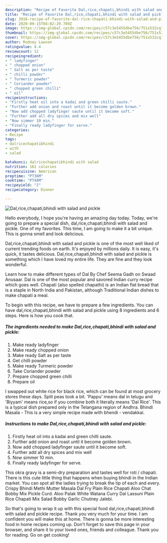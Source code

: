 ```yaml
---
description: "Recipe of Favorite Dal,rice,chapati,bhindi with salad and pickle"
title: "Recipe of Favorite Dal,rice,chapati,bhindi with salad and pickle"
slug: 3916-recipe-of-favorite-dal-rice-chapati-bhindi-with-salad-and-pickle
date: 2020-09-15T04:02:29.789Z
image: https://img-global.cpcdn.com/recipes/c57c3e5455dbe756/751x532cq70/dalricechapatibhindi-with-salad-and-pickle-recipe-main-photo.jpg
thumbnail: https://img-global.cpcdn.com/recipes/c57c3e5455dbe756/751x532cq70/dalricechapatibhindi-with-salad-and-pickle-recipe-main-photo.jpg
cover: https://img-global.cpcdn.com/recipes/c57c3e5455dbe756/751x532cq70/dalricechapatibhindi-with-salad-and-pickle-recipe-main-photo.jpg
author: Rodney Lawson
ratingvalue: 4.4
reviewcount: 12
recipeingredient:
- " ladyfinger"
- " chopped onion"
- " Salt as per taste"
- " chilli powder"
- " Turmeric powder"
- " Coriander powder"
- " chopped green chilli"
- " oil"
recipeinstructions:
- "Firstly heat oil into a kadai and green chilli saute."
- "Further add onion and roast until it become golden brown."
- "Now add chopped ladyfinger saute until it become soft."
- "Further add all dry spices and mix well"
- "Now simmer 10 min."
- "Finally ready ladyfinger for serve."
categories:
- Recipe
tags:
- dalricechapatibhindi
- with
- salad

katakunci: dalricechapatibhindi with salad 
nutrition: 161 calories
recipecuisine: American
preptime: "PT36M"
cooktime: "PT48M"
recipeyield: "2"
recipecategory: Dinner

---
```



![Dal,rice,chapati,bhindi with salad and pickle](https://img-global.cpcdn.com/recipes/c57c3e5455dbe756/751x532cq70/dalricechapatibhindi-with-salad-and-pickle-recipe-main-photo.jpg)

Hello everybody, I hope you're having an amazing day today. Today, we're going to prepare a special dish, dal,rice,chapati,bhindi with salad and pickle. One of my favorites. This time, I am going to make it a bit unique. This is gonna smell and look delicious.

Dal,rice,chapati,bhindi with salad and pickle is one of the most well liked of current trending foods on earth. It's enjoyed by millions daily. It is easy, it's quick, it tastes delicious. Dal,rice,chapati,bhindi with salad and pickle is something which I have loved my entire life. They are fine and they look wonderful.

Learn how to make different types of Dal By Chef Seema Gadh on Swaad Anusaar. Dal is one of the most popular and savored Indian curry recipe which goes well. Chapati (also spelled chapathi) is an Indian flat bread that is a staple in North India and Pakistan, although Traditional Indian dishes to make chapati a meal.


To begin with this recipe, we have to prepare a few ingredients. You can have dal,rice,chapati,bhindi with salad and pickle using 8 ingredients and 6 steps. Here is how you cook that.

<!--inarticleads1-->

##### The ingredients needed to make Dal,rice,chapati,bhindi with salad and pickle:

1. Make ready  ladyfinger
1. Make ready  chopped onion
1. Make ready  Salt as per taste
1. Get  chilli powder
1. Make ready  Turmeric powder
1. Take  Coriander powder
1. Prepare  chopped green chilli
1. Prepare  oil


I swapped out white rice for black rice, which can be found at most grocery stores these days. Split peas took a bit. &#39;Pappu&#39; means dal in telugu and &#39;Biyyam&#39; means rice,so if you combine both it literally means &#39;Dal Rice&#39;. This is a typical dish prepared only in the Telangana region of Andhra. Bhindi Masala - This is a very simple recipe made with bhendi - vendakkai. 

<!--inarticleads2-->

##### Instructions to make Dal,rice,chapati,bhindi with salad and pickle:

1. Firstly heat oil into a kadai and green chilli saute.
1. Further add onion and roast until it become golden brown.
1. Now add chopped ladyfinger saute until it become soft.
1. Further add all dry spices and mix well
1. Now simmer 10 min.
1. Finally ready ladyfinger for serve.


This okra gravy is a semi-dry preparation and tastes well for roti / chapati. There is this cute little thing that happens when buying bhindi in the Indian market. You can spot all the ladies trying to break the tip of each and every. Crispy Bhindi Methi Mutter Masala Dal Fry Plain Rice Chapati Aloo Chat Bobby Mix Pickle Curd. Aloo Palak White Watana Curry Dal Lassuni Plain Rice Chapati Mix Salad Bobby Garlic Chutney Jalebi. 

So that's going to wrap it up with this special food dal,rice,chapati,bhindi with salad and pickle recipe. Thank you very much for your time. I am confident you will make this at home. There is gonna be more interesting food in home recipes coming up. Don't forget to save this page in your browser, and share it to your loved ones, friends and colleague. Thank you for reading. Go on get cooking!
